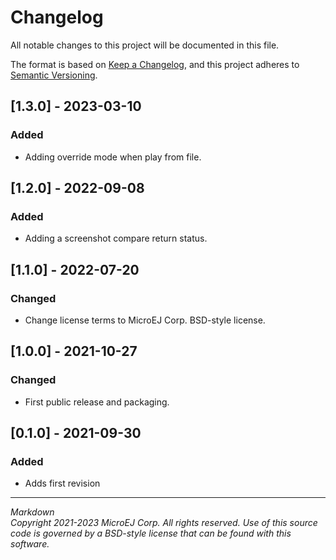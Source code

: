 # Changelog

All notable changes to this project will be documented in this file.

The format is based on [Keep a Changelog](https://keepachangelog.com/en/1.0.0/),
and this project adheres to [Semantic Versioning](https://semver.org/spec/v2.0.0.html).

## [1.3.0] - 2023-03-10

### Added
  - Adding override mode when play from file.

## [1.2.0] - 2022-09-08

### Added

 - Adding a screenshot compare return status.

## [1.1.0] - 2022-07-20

### Changed

- Change license terms to MicroEJ Corp. BSD-style license.

## [1.0.0] - 2021-10-27

### Changed

  - First public release and packaging.

## [0.1.0] - 2021-09-30

### Added

  - Adds first revision

---  
_Markdown_   
_Copyright 2021-2023 MicroEJ Corp. All rights reserved._
_Use of this source code is governed by a BSD-style license that can be found with this software._
